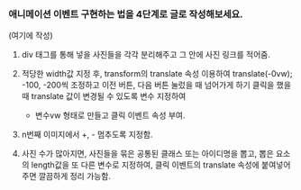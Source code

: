 ### 애니메이션 이벤트 구현하는 법을 4단계로 글로 작성해보세요.

(여기에 작성)

1. div 태그를 통해 넣을 사진들을 각각 분리해주고
   그 안에 사진 링크를 적어줌.

2. 적당한 width값 지정 후, transform의 translate 속성 이용하여
   translate(-0vw);
   -100, -200씩 조정하고 이전 버튼, 다음 버튼 눌렀을 때 넘어가게 하기
   클릭을 했을 때 translate 값이 변경될 수 있도록 변수 지정하여

   - 변수vw 형태로 만들고 클릭 이벤트 속성 부여.

3. n번째 이미지에서 +, - 멈추도록 지정함.

4. 사진 수가 많아지면, 사진들을 묶은 공통된 클래스 또는 아이디명을 뽑고,
   뽑은 요소의 length값을 또 다른 변수로 지정하여, 클릭 이벤트의 translate
   속성에 붙여넣어주면 깔끔하게 정리 가능함.
